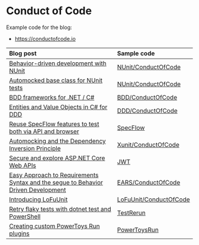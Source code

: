 # Conduct of Code

Example code for the blog:

- <https://conductofcode.io>

| Blog post                                                                                                                                                                                             | Sample code                                       |
| :---------------------------------------------------------------------------------------------------------------------------------------------------------------------------------------------------- | :------------------------------------------------ |
| [Behavior-driven development with NUnit](https://conductofcode.io/post/behavior-driven-development-with-nunit/)                                                                                       | [NUnit/ConductOfCode](/NUnit/ConductOfCode)       |
| [Automocked base class for NUnit tests](https://conductofcode.io/post/automocked-base-class-for-nunit-tests/)                                                                                         | [NUnit/ConductOfCode](/NUnit/ConductOfCode)       |
| [BDD frameworks for .NET / C#](https://conductofcode.io/post/bdd-frameworks-for-dotnet-csharp/)                                                                                                       | [BDD/ConductOfCode](/BDD/ConductOfCode)           |
| [Entities and Value Objects in C# for DDD](https://conductofcode.io/post/entities-and-value-objects-in-csharp-for-ddd/)                                                                               | [DDD/ConductOfCode](/DDD/ConductOfCode)           |
| [Reuse SpecFlow features to test both via API and browser](https://conductofcode.io/post/reuse-specflow-features-to-test-both-via-api-and-browser/)                                                   | [SpecFlow](/SpecFlow)                             |
| [Automocking and the Dependency Inversion Principle](https://conductofcode.io/post/automocking-and-the-dependency-inversion-principle/)                                                               | [Xunit/ConductOfCode](/Xunit/ConductOfCode)       |
| [Secure and explore ASP.NET Core Web APIs](https://conductofcode.io/post/secure-and-explore-aspnet-core-web-apis/)                                                                                    | [JWT](/JWT)                                       |
| [Easy Approach to Requirements Syntax and the segue to Behavior Driven Development](https://conductofcode.io/post/easy-approach-to-requirements-syntax-and-the-segue-to-behavior-driven-development/) | [EARS/ConductOfCode](/EARS/ConductOfCode)         |
| [Introducing LoFuUnit](https://conductofcode.io/post/introducing-lofuunit/)                                                                                                                           | [LoFuUnit/ConductOfCode](/LoFuUnit/ConductOfCode) |
| [Retry flaky tests with dotnet test and PowerShell](https://conductofcode.io/post/retry-flaky-tests-with-dotnet-test-and-powershell/)                                                                 | [TestRerun](/TestRerun)                           |
| [Creating custom PowerToys Run plugins](https://conductofcode.io/post/creating-custom-powertoys-run-plugins/)                                                                                         | [PowerToysRun](/PowerToysRun)                     |
